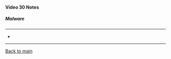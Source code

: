 #### Video 30 Notes

##### Malware
---
- 

---

[Back to main](https://github.com/rot0xd/CBTNuggets/blob/master/CISSP/README.md)

